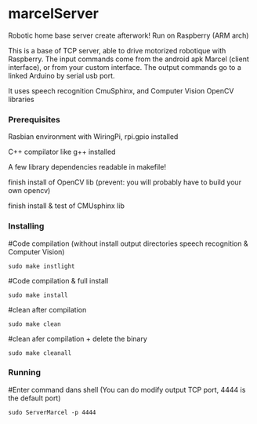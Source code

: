 # marcelServer
Robotic home base server create afterwork! Run on Raspberry (ARM arch)

This is a base of TCP server, able to drive motorized robotique with Raspberry.
The input commands come from the android apk Marcel (client interface), or from your custom interface.
The output commands go to a linked Arduino by serial usb port.

It uses speech recognition CmuSphinx, and Computer Vision OpenCV libraries

### Prerequisites

Rasbian environment with WiringPi, rpi.gpio installed

C++ compilator like g++ installed

A few library dependencies readable in makefile!

finish install of OpenCV lib (prevent: you will probably have to build your own opencv)

finish install & test of CMUsphinx lib

### Installing

#Code compilation (without install output directories speech recognition & Computer Vision)
```
sudo make instlight
```
#Code compilation & full install
```
sudo make install
```

#clean after compilation
```
sudo make clean
```

#clean afer compilation + delete the binary
```
sudo make cleanall
```

### Running

#Enter command dans shell (You can do modify output TCP port, 4444 is the default port)
```
sudo ServerMarcel -p 4444
```


